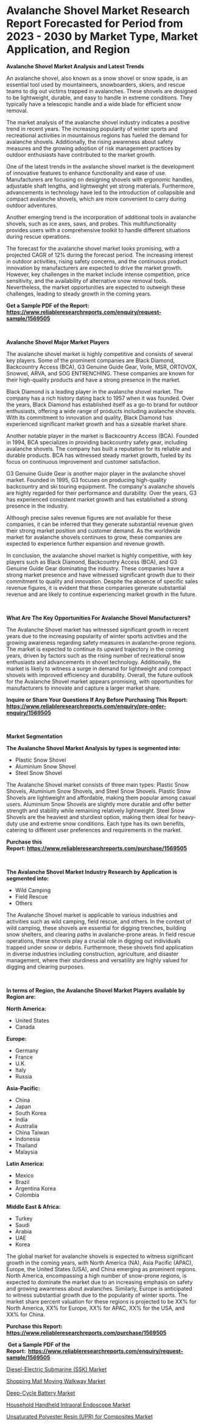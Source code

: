 <p><h1>Avalanche Shovel Market Research Report Forecasted for Period from 2023 -  2030 by Market Type, Market Application, and Region</h1></p><p><strong>Avalanche Shovel Market Analysis and Latest Trends</strong></p>
<p><p>An avalanche shovel, also known as a snow shovel or snow spade, is an essential tool used by mountaineers, snowboarders, skiers, and rescue teams to dig out victims trapped in avalanches. These shovels are designed to be lightweight, durable, and easy to handle in extreme conditions. They typically have a telescopic handle and a wide blade for efficient snow removal.</p><p>The market analysis of the avalanche shovel industry indicates a positive trend in recent years. The increasing popularity of winter sports and recreational activities in mountainous regions has fueled the demand for avalanche shovels. Additionally, the rising awareness about safety measures and the growing adoption of risk management practices by outdoor enthusiasts have contributed to the market growth.</p><p>One of the latest trends in the avalanche shovel market is the development of innovative features to enhance functionality and ease of use. Manufacturers are focusing on designing shovels with ergonomic handles, adjustable shaft lengths, and lightweight yet strong materials. Furthermore, advancements in technology have led to the introduction of collapsible and compact avalanche shovels, which are more convenient to carry during outdoor adventures.</p><p>Another emerging trend is the incorporation of additional tools in avalanche shovels, such as ice axes, saws, and probes. This multifunctionality provides users with a comprehensive toolkit to handle different situations during rescue operations.</p><p>The forecast for the avalanche shovel market looks promising, with a projected CAGR of 12% during the forecast period. The increasing interest in outdoor activities, rising safety concerns, and the continuous product innovation by manufacturers are expected to drive the market growth. However, key challenges in the market include intense competition, price sensitivity, and the availability of alternative snow removal tools. Nevertheless, the market opportunities are expected to outweigh these challenges, leading to steady growth in the coming years.</p></p>
<p><strong>Get a Sample PDF of the Report:&nbsp; <a href="https://www.reliableresearchreports.com/enquiry/request-sample/1569505">https://www.reliableresearchreports.com/enquiry/request-sample/1569505</a></strong></p>
<p>&nbsp;</p>
<p><strong>Avalanche Shovel Major Market Players</strong></p>
<p><p>The avalanche shovel market is highly competitive and consists of several key players. Some of the prominent companies are Black Diamond, Backcountry Access (BCA), G3 Genuine Guide Gear, Voile, MSR, ORTOVOX, Snowvel, ARVA, and SOG ENTRENCHING. These companies are known for their high-quality products and have a strong presence in the market.</p><p>Black Diamond is a leading player in the avalanche shovel market. The company has a rich history dating back to 1957 when it was founded. Over the years, Black Diamond has established itself as a go-to brand for outdoor enthusiasts, offering a wide range of products including avalanche shovels. With its commitment to innovation and quality, Black Diamond has experienced significant market growth and has a sizeable market share.</p><p>Another notable player in the market is Backcountry Access (BCA). Founded in 1994, BCA specializes in providing backcountry safety gear, including avalanche shovels. The company has built a reputation for its reliable and durable products. BCA has witnessed steady market growth, fueled by its focus on continuous improvement and customer satisfaction.</p><p>G3 Genuine Guide Gear is another major player in the avalanche shovel market. Founded in 1995, G3 focuses on producing high-quality backcountry and ski touring equipment. The company's avalanche shovels are highly regarded for their performance and durability. Over the years, G3 has experienced consistent market growth and has established a strong presence in the industry.</p><p>Although precise sales revenue figures are not available for these companies, it can be inferred that they generate substantial revenue given their strong market position and customer demand. As the worldwide market for avalanche shovels continues to grow, these companies are expected to experience further expansion and revenue growth.</p><p>In conclusion, the avalanche shovel market is highly competitive, with key players such as Black Diamond, Backcountry Access (BCA), and G3 Genuine Guide Gear dominating the industry. These companies have a strong market presence and have witnessed significant growth due to their commitment to quality and innovation. Despite the absence of specific sales revenue figures, it is evident that these companies generate substantial revenue and are likely to continue experiencing market growth in the future.</p></p>
<p>&nbsp;</p>
<p><strong>What Are The Key Opportunities For Avalanche Shovel Manufacturers?</strong></p>
<p><p>The Avalanche Shovel market has witnessed significant growth in recent years due to the increasing popularity of winter sports activities and the growing awareness regarding safety measures in avalanche-prone regions. The market is expected to continue its upward trajectory in the coming years, driven by factors such as the rising number of recreational snow enthusiasts and advancements in shovel technology. Additionally, the market is likely to witness a surge in demand for lightweight and compact shovels with improved efficiency and durability. Overall, the future outlook for the Avalanche Shovel market appears promising, with opportunities for manufacturers to innovate and capture a larger market share.</p></p>
<p><strong>Inquire or Share Your Questions If Any Before Purchasing This Report: <a href="https://www.reliableresearchreports.com/enquiry/pre-order-enquiry/1569505">https://www.reliableresearchreports.com/enquiry/pre-order-enquiry/1569505</a></strong></p>
<p>&nbsp;</p>
<p><strong>Market Segmentation</strong></p>
<p><strong>The Avalanche Shovel Market Analysis by types is segmented into:</strong></p>
<p><ul><li>Plastic Snow Shovel</li><li>Aluminium Snow Shovel</li><li>Steel Snow Shovel</li></ul></p>
<p><p>The Avalanche Shovel market consists of three main types: Plastic Snow Shovels, Aluminium Snow Shovels, and Steel Snow Shovels. Plastic Snow Shovels are lightweight and affordable, making them popular among casual users. Aluminium Snow Shovels are slightly more durable and offer better strength and stability while remaining relatively lightweight. Steel Snow Shovels are the heaviest and sturdiest option, making them ideal for heavy-duty use and extreme snow conditions. Each type has its own benefits, catering to different user preferences and requirements in the market.</p></p>
<p><strong>Purchase this Report:&nbsp;<a href="https://www.reliableresearchreports.com/purchase/1569505">https://www.reliableresearchreports.com/purchase/1569505</a></strong></p>
<p>&nbsp;</p>
<p><strong>The Avalanche Shovel Market Industry Research by Application is segmented into:</strong></p>
<p><ul><li>Wild Camping</li><li>Field Rescue</li><li>Others</li></ul></p>
<p><p>The Avalanche Shovel market is applicable to various industries and activities such as wild camping, field rescue, and others. In the context of wild camping, these shovels are essential for digging trenches, building snow shelters, and clearing paths in avalanche-prone areas. In field rescue operations, these shovels play a crucial role in digging out individuals trapped under snow or debris. Furthermore, these shovels find application in diverse industries including construction, agriculture, and disaster management, where their sturdiness and versatility are highly valued for digging and clearing purposes.</p></p>
<p>&nbsp;</p>
<p><strong>In terms of Region, the Avalanche Shovel Market Players available by Region are:</strong></p>
<p>
    <p> <strong> North America: </strong>
        <ul>
            <li>United States</li>
            <li>Canada</li>
        </ul>
        </p> 
    <p> <strong> Europe: </strong>
        <ul>
            <li>Germany</li>
            <li>France</li>
            <li>U.K.</li>
            <li>Italy</li>
            <li>Russia</li>
        </ul>
        </p> 
    <p> <strong> Asia-Pacific: </strong>
        <ul>
            <li>China</li>
            <li>Japan</li>
            <li>South Korea</li>
            <li>India</li>
            <li>Australia</li>
            <li>China Taiwan</li>
            <li>Indonesia</li>
            <li>Thailand</li>
            <li>Malaysia</li>
        </ul>
        </p> 
    <p> <strong> Latin America: </strong>
        <ul>
            <li>Mexico</li>
            <li>Brazil</li>
            <li>Argentina Korea</li>
            <li>Colombia</li>
        </ul>
        </p> 
    <p> <strong> Middle East & Africa: </strong>
        <ul>
            <li>Turkey</li>
            <li>Saudi</li>
            <li>Arabia</li>
            <li>UAE</li>
            <li>Korea</li>
        </ul>
    </p>
    </p>
<p><p>The global market for avalanche shovels is expected to witness significant growth in the coming years, with North America (NA), Asia Pacific (APAC), Europe, the United States (USA), and China emerging as prominent regions. North America, encompassing a high number of snow-prone regions, is expected to dominate the market due to an increasing emphasis on safety and growing awareness about avalanches. Similarly, Europe is anticipated to witness substantial growth due to the popularity of winter sports. The market share percent valuation for these regions is projected to be XX% for North America, XX% for Europe, XX% for APAC, XX% for the USA, and XX% for China.</p></p>
<p><strong>Purchase this Report: <a href="https://www.reliableresearchreports.com/purchase/1569505">https://www.reliableresearchreports.com/purchase/1569505</a></strong></p>
<p>&nbsp;<strong>Get a Sample PDF of the Report:&nbsp;&nbsp;<a href="https://www.reliableresearchreports.com/enquiry/request-sample/1569505">https://www.reliableresearchreports.com/enquiry/request-sample/1569505</a></strong></p>
<p><strong></strong></p>
<p><p><a href="https://www.linkedin.com/pulse/diesel-electric-submarine-ssk-market-insights/">Diesel-Electric Submarine (SSK) Market</a></p><p><a href="https://www.linkedin.com/pulse/decoding-shopping-mall-moving-walkway-market-deep-dive/">Shopping Mall Moving Walkway Market</a></p><p><a href="https://www.linkedin.com/pulse/deep-cycle-battery-market-challenges-opportunities/">Deep-Cycle Battery Market</a></p><p><a href="https://medium.com/@timothychapman46/household-handheld-intraoral-endoscope-market-research-report-its-history-and-forecast-2023-to-80064b1d7082">Household Handheld Intraoral Endoscope Market</a></p><p><a href="https://medium.com/@royross51/unsaturated-polyester-resin-upr-for-composites-market-size-and-market-trends-complete-industry-b40b60fed554">Unsaturated Polyester Resin (UPR) for Composites Market</a></p></p>